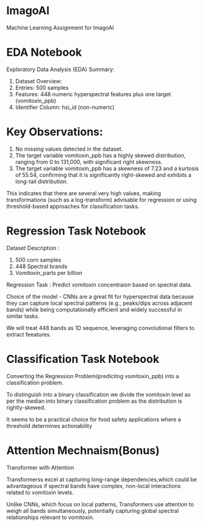 # ImagoAI
Machine Learning Assignment for ImagoAI

# EDA Notebook 
Exploratory Data Analysis (EDA) Summary:
1. Dataset Overview:
2. Entries: 500 samples
3. Features: 448 numeric hyperspectral features plus one target (vomitoxin_ppb)
4. Identifier Column: hsi_id (non-numeric)
   
# Key Observations:
1. No missing values detected in the dataset.
2. The target variable vomitoxin_ppb has a highly skewed distribution, ranging from 0 to 131,000, with significant right skewness.
3. The target variable vomitoxin_ppb has a skewness of 7.23 and a kurtosis of 55.54, confirming that it is significantly right-skewed and exhibits a long-tail distribution.

This indicates that there are several very high values, making transformations (such as a log-transform) advisable for regression or using threshold-based approaches for classification tasks.

# Regression Task Notebook
Dataset Description :
1. 500 corn samples
2. 448 Spectral brands
3. Vomitoxin_parts per billion

Regression Task : Predict vomitoxin concentraion based on spectral data.

Choice of the model - CNNs are a great fit for hyperspectral data because they can capture local spectral patterns (e.g., peaks/dips across adjacent bands) while being computationally efficient and widely successful in similar tasks.

We will treat 448 bands as 1D sequence, leveraging convolutional filters to extract feeatures.

# Classification Task Notebook
Converting the Regression Problem(predicitng vomitoxin_ppb) into a classification problem.

To distinguish into a binary classification we divide the vomitoxin level as per the median into binary classification problem as the distribution is rightly-skewed. 

It seems to be a practical choice for food safety applications where a threshold determines actionability

# Attention Mechnaism(Bonus)
Transformer with Attention

Transformerss excel at capturing long-range dependencies,which could be advantageous if spectral bands have complex, non-local interactions related to vomitoxin levels.

Unlike CNNs, which focus on local patterns, Transformers use attention to weigh all bands simultaneously, potentially capturing global spectral relationships relevant to vomitoxin.
